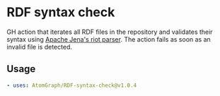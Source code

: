 # RDF syntax check
GH action that iterates all RDF files in the repository and validates their syntax using [Apache Jena's riot parser](https://jena.apache.org/documentation/io/#command-line-tools).
The action fails as soon as an invalid file is detected.

## Usage

```yml
- uses: AtomGraph/RDF-syntax-check@v1.0.4
```